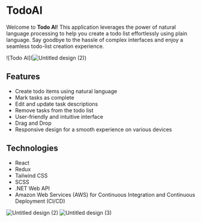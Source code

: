 # TodoAI

Welcome to **Todo AI**! This application leverages the power of natural language processing to help you create a todo list effortlessly using plain language. Say goodbye to the hassle of complex interfaces and enjoy a seamless todo-list creation experience.

![Todo AI](![Untitled design (2)](https://github.com/Y-Moshe/todo-ai-client/assets/108017307/3ec70063-5ef0-4af0-8871-a0d51bddc84a))

## Features

- Create todo items using natural language
- Mark tasks as complete
- Edit and update task descriptions
- Remove tasks from the todo list
- User-friendly and intuitive interface
- Drag and Drop
- Responsive design for a smooth experience on various devices

## Technologies

- React
- Redux
- Tailwind CSS
- SCSS
- .NET Web API
- Amazon Web Services (AWS) for Continuous Integration and Continuous Deployment (CI/CD)


![Untitled design (2)](https://github.com/Y-Moshe/todo-ai-client/assets/108017307/93adfe93-d233-4237-84f1-e20b8040a339)
![Untitled design (3)](https://github.com/Y-Moshe/todo-ai-client/assets/108017307/723c0cc2-35e7-46b1-9efc-d132b9f9d223)
